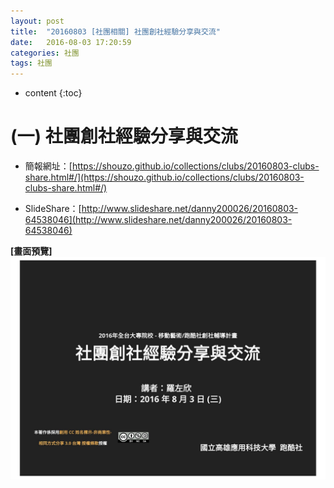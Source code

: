 ```yaml
---
layout: post
title:  "20160803 [社團相關] 社團創社經驗分享與交流"
date:   2016-08-03 17:20:59
categories: 社團
tags: 社團
---
```



* content
{:toc}


# (一) 社團創社經驗分享與交流
* 簡報網址：[https://shouzo.github.io/collections/clubs/20160803-clubs-share.html#/](https://shouzo.github.io/collections/clubs/20160803-clubs-share.html#/)

* SlideShare：[http://www.slideshare.net/danny200026/20160803-64538046](http://www.slideshare.net/danny200026/20160803-64538046)

**[畫面預覽]**
![](/assets/20160803/clubs.jpg)



